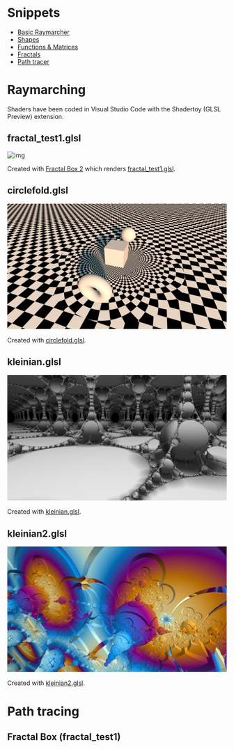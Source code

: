 ﻿# Snippets

 * [Basic Raymarcher](snippets/basic_raymarcher.md)
 * [Shapes](snippets/shapes.md)
 * [Functions & Matrices](snippets/func_mats.md)
 * [Fractals](snippets/fractals.md)
 * [Path tracer](snippets/path_tracer.md)

# Raymarching

Shaders have been coded in Visual Studio Code with the Shadertoy (GLSL Preview) extension.

## fractal_test1.glsl

![img](https://github.com/darkeclipz/shaders/blob/master/screenshots/pathtracer3.png)

Created with [Fractal Box 2](https://www.shadertoy.com/view/tdGGzK) which renders [fractal_test1.glsl](https://github.com/darkeclipz/shaders/blob/master/fractal_test1.glsl).

## circlefold.glsl

![img](https://github.com/darkeclipz/shaders/blob/master/screenshots/shadertoy10.png)

Created with [circlefold.glsl](https://github.com/darkeclipz/shaders/blob/master/circlefold.glsl).

## kleinian.glsl

![img](https://github.com/darkeclipz/shaders/blob/master/screenshots/shadertoy24.png)

Created with [kleinian.glsl](https://github.com/darkeclipz/shaders/blob/master/kleinian.glsl).

## kleinian2.glsl

![img](https://github.com/darkeclipz/shaders/blob/master/screenshots/shadertoy25.png)

Created with [kleinian2.glsl](https://github.com/darkeclipz/shaders/blob/master/kleinian2.glsl).

# Path tracing

## Fractal Box (fractal_test1)





